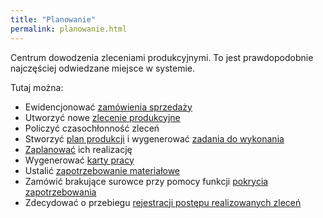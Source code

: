 ```yaml
---
title: "Planowanie"
permalink: planowanie.html 
---
```

 Centrum dowodzenia zleceniami produkcyjnymi. To jest prawdopodobnie najczęściej odwiedzane miejsce w systemie. 
  

Tutaj można: 

- Ewidencjonować [zamówienia sprzedaży](/zlecenia-nadrzedne)
- Utworzyć nowe [zlecenie produkcyjne](/zlecenia-produkcyjne)
- Policzyć czasochłonność zleceń
- Stworzyć [plan produkcji](/plan-na-stacje-robocza-i-pracownika) i wygenerować [zadania do wykonania](/planowanie-operacyjne)
- [Zaplanować](/planowanie-zlecen) ich realizację
- Wygenerować [karty pracy](/karty-pracy)
- Ustalić [zapotrzebowanie materiałowe](/zapotrzebowanie-materialowe)
- Zamówić brakujące surowce przy pomocy funkcji [pokrycia zapotrzebowania](/pokrycie-zapotrzebowania)
- Zdecydować o przebiegu [rejestracji postępu realizowanych zleceń](/rejestracja)

  

